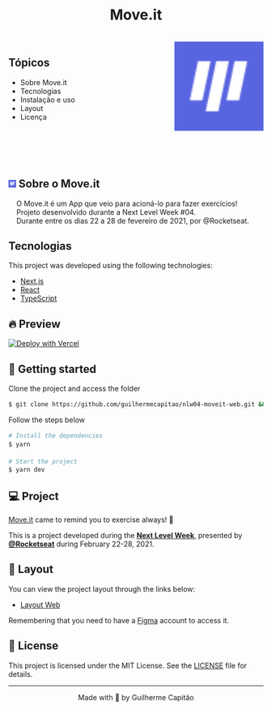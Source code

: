 <h1  align="center">Move.it</h1>
<br>
<img align="right" src="favicon.png" width="35%" alt="Move.it">

<h2>Tópicos</h2> 
<ul>
    <li>Sobre Move.it  </li>
    <li>Tecnologias  </li>
    <li>Instalação e uso</li>
    <li>Layout</li>
    <li>Licença</li>
</ul>

<br><br>
<br><br>

<h2>
   <img src="favicon.png" width="3%" alt="Move.it">
    Sobre o Move.it
</h2>
    &nbsp;&nbsp;&nbsp;  O Move.it é um App que veio para acioná-lo para fazer exercícios!<br>
    &nbsp;&nbsp;&nbsp;  Projeto desenvolvido durante a Next Level Week #04.<br>
    &nbsp;&nbsp;&nbsp;  Durante entre os dias 22 a 28 de fevereiro de 2021, por @Rocketseat.

## Tecnologias

This project was developed using the following technologies:

- [Next.js](https://nextjs.org/)
- [React](https://reactjs.org)
- [TypeScript](https://www.typescriptlang.org/)

## 🔥 Preview

[![Deploy with Vercel](https://vercel.com/button)](https://move-it-ruby-one.vercel.app/)

## 🚀 Getting started

Clone the project and access the folder

```bash
$ git clone https://github.com/guilhermecapitao/nlw04-moveit-web.git && cd nlw04-moveit-web
```

Follow the steps below
```bash
# Install the dependencies
$ yarn

# Start the project
$ yarn dev
```

## 💻 Project

[Move.it](https://move-it-guilhermecapitao.vercel.app/) came to remind you to exercise always! 💜 

This is a project developed during the **[Next Level Week](https://nextlevelweek.com/)**, presented by **[@Rocketseat](https://github.com/Rocketseat)** during February 22-28, 2021.

## 🔖 Layout

You can view the project layout through the links below:

- [Layout Web](https://www.figma.com/file/ge20pu3ofMOKoliUyKx1Nl/Move.it-1.0) 

Remembering that you need to have a [Figma](http://figma.com/) account to access it.

## 📝 License

This project is licensed under the MIT License. See the [LICENSE](LICENSE.md) file for details.


---

<p align="center">Made with 💜 by Guilherme Capitão</p>
